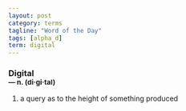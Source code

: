 ```yaml
---
layout: post
category: terms
tagline: "Word of the Day"
tags: [alpha_d]
term: digital
---
```


<h3>Digital<br/> <small>&mdash; n. (di<span>&middot;</span>gi<span>&middot;</span>tal)</small></h3>
<p><ol><li>a query as to the height of something produced</li>
</ol></p>

